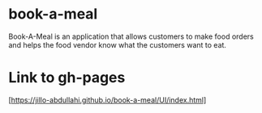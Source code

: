 # book-a-meal
Book-A-Meal is an application that allows customers to make food orders and helps the food vendor know what the customers want to eat.

# Link to gh-pages

[https://jillo-abdullahi.github.io/book-a-meal/UI/index.html]